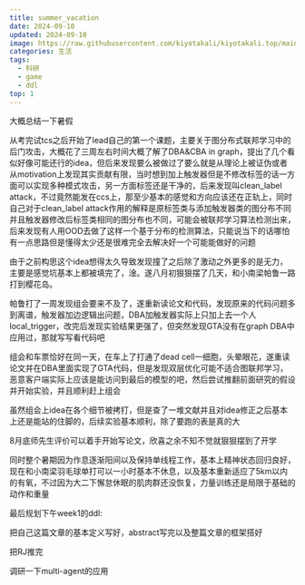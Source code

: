 ```yaml
---
title: summer_vacation
date: 2024-09-10
updated: 2024-09-10
image: https://raw.githubusercontent.com/kiyotakali/kiyotakali.top/main/pic_posy/ba_1.webp
categories: 生活
tags:
  - 科研
  - game
  - ddl
top: 1
---
```


大概总结一下暑假

从考完试tcs之后开始了lead自己的第一个课题，主要关于图分布式联邦学习中的后门攻击，大概花了三周左右时间大概了解了DBA&CBA in graph，提出了几个看似好像可能还行的idea，但后来发现要么被做过了要么就是从理论上被证伪或者从motivation上发现其实贡献有限，当时想到加上触发器但是不修改标签的话一方面可以实现多种模式攻击，另一方面标签还是干净的，后来发现叫clean_label attack，不过竟然能发在ccs上，那至少基本的感觉和方向应该还在正轨上，同时自己对于clean_label attack作用的解释是原标签类与添加触发器类的图分布不同并且触发器修改后标签类相同的图分布也不同，可能会被联邦学习算法检测出来，后来发现有人用OOD去做了这样一个基于分布的检测算法，只能说当下的话哪怕有一点思路但是懂得太少还是很难完全去解决好一个可能能做好的问题

由于之前构思这个idea想得太久导致发现撞了之后除了激动之外更多的是无力，主要是感觉坑基本上都被填完了，淦。遂八月初狠狠摆了几天，和小南梁帕鲁一路打到樱花岛。

帕鲁打了一周发现组会要来不及了，遂重新读论文和代码，发现原来的代码问题多到离谱，触发器加边逻辑出问题，DBA加触发器实际上只加上去一个人local_trigger，改完后发现实验结果更强了，但突然发现GTA没有在graph DBA中应用过，那就写写看代码吧

组会和车票恰好在同一天，在车上了打通了dead cell一细胞，头晕眼花，遂重读论文并在DBA里面实现了GTA代码，但是发现双层优化可能不适合图联邦学习，恶意客户端实际上应该是能访问到最后的模型的吧，然后尝试推翻前面研究的假设并开始实验，并且顺利赶上组会

虽然组会上idea在各个细节被拷打，但是查了一堆文献并且对idea修正之后基本上还是能站的住脚的，后续实验基本顺利，除了要跑的表是真的大

8月底师先生评价可以着手开始写论文，欣喜之余不知不觉就狠狠摆到了开学

同时整个暑期因为作息逐渐阳间以及保持单线程工作，基本上精神状态回归良好，现在和小南梁羽毛球单打可以一小时基本不休息，以及基本重新适应了5km以内的有氧，不过因为大二下懈怠休眠的肌肉群还没恢复，力量训练还是局限于基础的动作和重量

最后规划下午week1的ddl:

把自己这篇文章的基本定义写好，abstract写完以及整篇文章的框架搭好

把RJ推完

调研一下multi-agent的应用